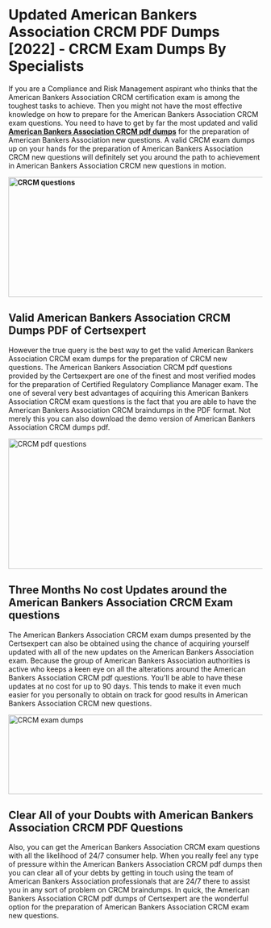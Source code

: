 <h1><strong>Updated American Bankers Association CRCM PDF Dumps [2022] - CRCM Exam Dumps By Specialists&nbsp;</strong></h1>
<p><span style="font-weight: 400;">If you are a Compliance and Risk Management aspirant who thinks that the American Bankers Association CRCM certification exam is among the toughest tasks to achieve. Then you might not have the most effective knowledge on how to prepare for the American Bankers Association CRCM exam questions. You need to have to get by far the most updated and valid <strong><a href="https://www.certsexpert.com/CRCM-pdf-questions.html">American Bankers Association CRCM pdf dumps</a></strong> for the preparation of American Bankers Association new questions. A valid  CRCM exam dumps up on your hands for the preparation of American Bankers Association CRCM new questions will definitely set you around the path to achievement in American Bankers Association CRCM new questions in motion.</span></p>
<p><span style="font-weight: 400;"><strong><img style="display: block; margin-left: auto; margin-right: auto;" src="https://i.ibb.co/QXh983F/73475278-2429792180625311-4586132736837681152-n.jpg" alt="CRCM questions" width="632" height="238" /></strong></span></p>
<h2><strong>Valid American Bankers Association CRCM Dumps PDF of Certsexpert</strong></h2>
<p><span style="font-weight: 400;">However the true query is the best way to get the valid American Bankers Association CRCM exam dumps for the preparation of CRCM new questions. The American Bankers Association CRCM pdf questions provided by the Certsexpert are one of the finest and most verified modes for the preparation of Certified Regulatory Compliance Manager exam. The one of several very best advantages of acquiring this American Bankers Association CRCM exam questions is the fact that you are able to have the American Bankers Association CRCM braindumps in the PDF format. Not merely this you can also download the demo version of American Bankers Association CRCM dumps pdf.</span></p>
<p><span style="font-weight: 400;"><img style="display: block; margin-left: auto; margin-right: auto;" src="https://i.ibb.co/Jd8hN2L/76714008-3182067705200142-8735104740007870464-n.jpg" alt="CRCM pdf questions" width="701" height="259" /></span></p>
<h2><strong>Three Months No cost Updates around the American Bankers Association CRCM Exam questions</strong></h2>
<p><span style="font-weight: 400;">The American Bankers Association CRCM exam dumps presented by the Certsexpert can also be obtained using the chance of acquiring yourself updated with all of the new updates on the American Bankers Association exam. Because the group of American Bankers Association authorities is active who keeps a keen eye on all the alterations around the American Bankers Association CRCM pdf questions. You'll be able to have these updates at no cost for up to 90 days. This tends to make it even much easier for you personally to obtain on track for good results in American Bankers Association CRCM new questions.</span></p>
<p><span style="font-weight: 400;"><a href="https://www.certsexpert.com/CRCM-pdf-questions.html"><img style="display: block; margin-left: auto; margin-right: auto;" src="https://i.ibb.co/TMnKrkJ/75398236-424489711531572-5064688549987614720-n.jpg" alt="CRCM exam dumps" width="714" height="158" /></a></span></p>
<h2><strong>Clear All of your Doubts with American Bankers Association CRCM PDF Questions</strong></h2>
<p>Also, you can get the American Bankers Association CRCM exam questions with all the likelihood of 24/7 consumer help. When you really feel any type of pressure within the American Bankers Association CRCM pdf dumps then you can clear all of your debts by getting in touch using the team of American Bankers Association professionals that are 24/7 there to assist you in any sort of problem on  CRCM braindumps. In quick, the American Bankers Association CRCM pdf dumps of Certsexpert are the wonderful option for the preparation of American Bankers Association CRCM exam new questions.</p>
